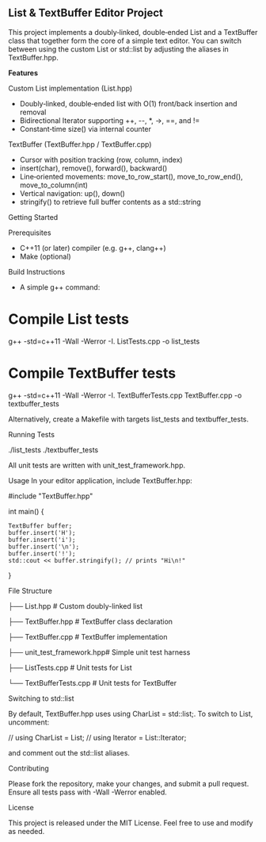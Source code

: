 List & TextBuffer Editor Project
-----------------------------------
This project implements a doubly‑linked, double‑ended List<T> and a TextBuffer class that together form 
the core of a simple text editor. You can switch between using the custom List<T> or std::list<char> by 
adjusting the aliases in TextBuffer.hpp.

**Features**

Custom List implementation (List.hpp)
- Doubly‑linked, double‑ended list with O(1) front/back insertion and removal
- Bidirectional Iterator supporting ++, --, *, ->, ==, and !=
- Constant‐time size() via internal counter

TextBuffer (TextBuffer.hpp / TextBuffer.cpp)
- Cursor with position tracking (row, column, index)
- insert(char), remove(), forward(), backward()
- Line‐oriented movements: move_to_row_start(), move_to_row_end(), move_to_column(int)
- Vertical navigation: up(), down()
- stringify() to retrieve full buffer contents as a std::string

Getting Started

Prerequisites
- C++11 (or later) compiler (e.g. g++, clang++)
- Make (optional)

Build Instructions
- A simple g++ command:

# Compile List tests
g++ -std=c++11 -Wall -Werror -I. ListTests.cpp -o list_tests

# Compile TextBuffer tests
g++ -std=c++11 -Wall -Werror -I. TextBufferTests.cpp TextBuffer.cpp -o textbuffer_tests

Alternatively, create a Makefile with targets list_tests and textbuffer_tests.

Running Tests

./list_tests
./textbuffer_tests

All unit tests are written with unit_test_framework.hpp.

Usage
In your editor application, include TextBuffer.hpp:

#include "TextBuffer.hpp"

int main() {

    TextBuffer buffer;
    buffer.insert('H');
    buffer.insert('i');
    buffer.insert('\n');
    buffer.insert('!');
    std::cout << buffer.stringify(); // prints "Hi\n!"
    
}

File Structure

├── List.hpp               # Custom doubly-linked list

├── TextBuffer.hpp         # TextBuffer class declaration

├── TextBuffer.cpp         # TextBuffer implementation

├── unit_test_framework.hpp# Simple unit test harness

├── ListTests.cpp          # Unit tests for List<T>

└── TextBufferTests.cpp    # Unit tests for TextBuffer

Switching to std::list

By default, TextBuffer.hpp uses using CharList = std::list<char>;. To switch to List<char>, uncomment:

// using CharList = List<char>;
// using Iterator = List<char>::Iterator;

and comment out the std::list aliases.

Contributing

Please fork the repository, make your changes, and submit a pull request. Ensure all tests pass with -Wall -Werror enabled.

License

This project is released under the MIT License. Feel free to use and modify as needed.

